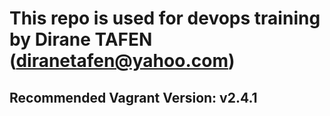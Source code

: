 # This repo is used for devops training by Dirane TAFEN (diranetafen@yahoo.com)

## Recommended Vagrant Version: v2.4.1
